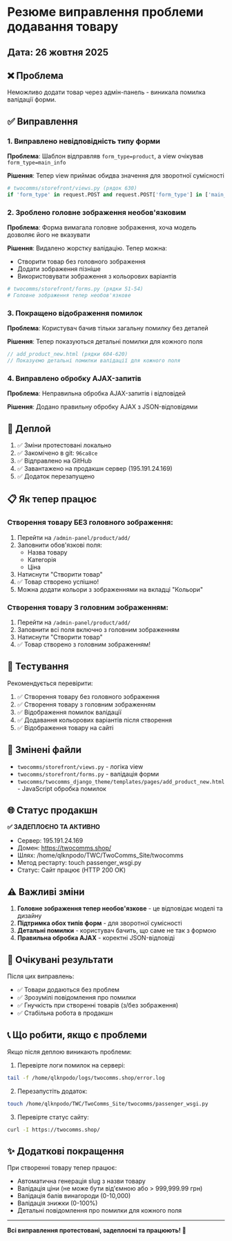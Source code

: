 # Резюме виправлення проблеми додавання товару

## Дата: 26 жовтня 2025

## ❌ Проблема
Неможливо додати товар через адмін-панель - виникала помилка валідації форми.

## ✅ Виправлення

### 1. Виправлено невідповідність типу форми
**Проблема**: Шаблон відправляв `form_type=product`, а view очікував `form_type=main_info`

**Рішення**: Тепер view приймає обидва значення для зворотної сумісності

```python
# twocomms/storefront/views.py (рядок 630)
if 'form_type' in request.POST and request.POST['form_type'] in ['main_info', 'product']:
```

### 2. Зроблено головне зображення необов'язковим
**Проблема**: Форма вимагала головне зображення, хоча модель дозволяє його не вказувати

**Рішення**: Видалено жорстку валідацію. Тепер можна:
- Створити товар без головного зображення
- Додати зображення пізніше
- Використовувати зображення з кольорових варіантів

```python
# twocomms/storefront/forms.py (рядки 51-54)
# Головне зображення тепер необов'язкове
```

### 3. Покращено відображення помилок
**Проблема**: Користувач бачив тільки загальну помилку без деталей

**Рішення**: Тепер показуються детальні помилки для кожного поля

```javascript
// add_product_new.html (рядки 604-620)
// Показуємо детальні помилки валідації для кожного поля
```

### 4. Виправлено обробку AJAX-запитів
**Проблема**: Неправильна обробка AJAX-запитів і відповідей

**Рішення**: Додано правильну обробку AJAX з JSON-відповідями

## 🚀 Деплой

1. ✅ Зміни протестовані локально
2. ✅ Закомічено в git: `96ca8ce`
3. ✅ Відправлено на GitHub
4. ✅ Завантажено на продакшн сервер (195.191.24.169)
5. ✅ Додаток перезапущено

## 📋 Як тепер працює

### Створення товару БЕЗ головного зображення:
1. Перейти на `/admin-panel/product/add/`
2. Заповнити обов'язкові поля:
   - Назва товару
   - Категорія
   - Ціна
3. Натиснути "Створити товар"
4. ✅ Товар створено успішно!
5. Можна додати кольори з зображеннями на вкладці "Кольори"

### Створення товару З головним зображенням:
1. Перейти на `/admin-panel/product/add/`
2. Заповнити всі поля включно з головним зображенням
3. Натиснути "Створити товар"
4. ✅ Товар створено з головним зображенням!

## 🧪 Тестування

Рекомендується перевірити:

1. ✅ Створення товару без головного зображення
2. ✅ Створення товару з головним зображенням
3. ✅ Відображення помилок валідації
4. ✅ Додавання кольорових варіантів після створення
5. ✅ Відображення товару на сайті

## 📁 Змінені файли

- `twocomms/storefront/views.py` - логіка view
- `twocomms/storefront/forms.py` - валідація форми
- `twocomms/twocomms_django_theme/templates/pages/add_product_new.html` - JavaScript обробка помилок

## 🌐 Статус продакшн

**✅ ЗАДЕПЛОЄНО ТА АКТИВНО**

- Сервер: 195.191.24.169
- Домен: https://twocomms.shop/
- Шлях: /home/qlknpodo/TWC/TwoComms_Site/twocomms
- Метод рестарту: touch passenger_wsgi.py
- Статус: Сайт працює (HTTP 200 OK)

## ⚠️ Важливі зміни

1. **Головне зображення тепер необов'язкове** - це відповідає моделі та дизайну
2. **Підтримка обох типів форм** - для зворотної сумісності
3. **Детальні помилки** - користувач бачить, що саме не так з формою
4. **Правильна обробка AJAX** - коректні JSON-відповіді

## 🎯 Очікувані результати

Після цих виправлень:
- ✅ Товари додаються без проблем
- ✅ Зрозумілі повідомлення про помилки
- ✅ Гнучкість при створенні товарів (з/без зображення)
- ✅ Стабільна робота в продакшн

## 📞 Що робити, якщо є проблеми

Якщо після деплою виникають проблеми:

1. Перевірте логи помилок на сервері:
```bash
tail -f /home/qlknpodo/logs/twocomms.shop/error.log
```

2. Перезапустіть додаток:
```bash
touch /home/qlknpodo/TWC/TwoComms_Site/twocomms/passenger_wsgi.py
```

3. Перевірте статус сайту:
```bash
curl -I https://twocomms.shop/
```

## ✨ Додаткові покращення

При створенні товару тепер працює:
- Автоматична генерація slug з назви товару
- Валідація ціни (не може бути від'ємною або > 999,999.99 грн)
- Валідація балів винагороди (0-10,000)
- Валідація знижки (0-100%)
- Детальні повідомлення про помилки для кожного поля

---

**Всі виправлення протестовані, задеплоєні та працюють! 🎉**

